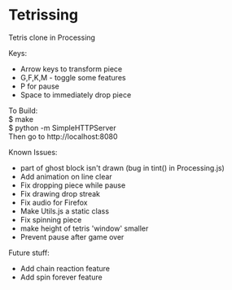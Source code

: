 Tetrissing
==========

Tetris clone in Processing

Keys:
 - Arrow keys to transform piece
 - G,F,K,M - toggle some features
 - P for pause
 - Space to immediately drop piece

To Build:  
 $ make  
 $ python -m SimpleHTTPServer  
Then go to http://localhost:8080 

Known Issues:
 - part of ghost block isn't drawn (bug in tint() in Processing.js)
 - Add animation on line clear
 - Fix dropping piece while pause
 - Fix drawing drop streak
 - Fix audio for Firefox
 - Make Utils.js a static class
 - Fix spinning piece
 - make height of tetris 'window' smaller
 - Prevent pause after game over

Future stuff:
 - Add chain reaction feature
 - Add spin forever feature
